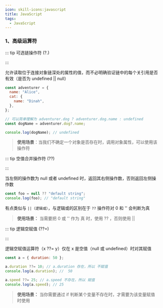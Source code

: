 ```yaml
---
icon: skill-icons:javascript
title: JavaScript
tags:
  - JavaScript
---
```


<!-- # JavaScript -->

### 1、高级运算符

::: tip 可选链操作符 (?.)

:::

允许读取位于连接对象链深处的属性的值，而不必明确验证链中的每个关引用是否有效（是否为 undefined || null）

```js
const adventurer = {
  name: "Alice",
  cat: {
    name: "Dinah",
  },
};

// 可以简单理解为 adventurer.dog ? adventurer.dog.name : undefined
const dogName = adventurer.dog?.name;

console.log(dogName); // undefined
```

> **使用场景**：当我们不确定一个对象是否存在时，调用对象属性，可以使用该操作符

::: tip 空值合并操作符 (??)

:::

当左侧的操作数为 null 或者 undefined 时，返回其右侧操作数，否则返回左侧操作数

```js
const foo = null ?? "default string";
console.log(foo); // "default string"
```

有点类似与 `||（逻辑或）`，与逻辑或的区别在于 `??` 操作符对 0 和 '' 会判断为真

> **使用场景：** 当需要把 0 或 '' 作为 真 时，使用 ?? ，否则使用 ||

::: tip 逻辑空赋值 (??=)

:::

逻辑空赋值运算符（x ??= y）仅在 x 是空值（null 或 undefined）时对其赋值

```js
const a = { duration: 50 };

a.duration ??= 10; // a.duration 存在，所以 不赋值
console.log(a.duration); //  50

a.speed ??= 25; // a.speed 不存在，所以 赋值
console.log(a.speed); // 25
```

> **使用场景：** 当你需要通过 if 判断某个变量不存在时，才需要为该变量赋值时使用
